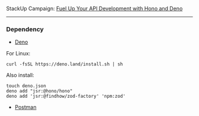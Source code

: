 StackUp Campaign: [Fuel Up Your API Development with Hono and Deno](https://earn.stackup.dev/campaigns/fuel-up-your-api-development-with-hono-and-deno)

---

### Dependency
* [Deno](https://deno.com/)

For Linux:
```shell
curl -fsSL https://deno.land/install.sh | sh
```

Also install:
```shell
touch deno.json
deno add "jsr:@hono/hono"
deno add 'jsr:@findhow/zod-factory' 'npm:zod'
```

* [Postman](https://www.postman.com/)